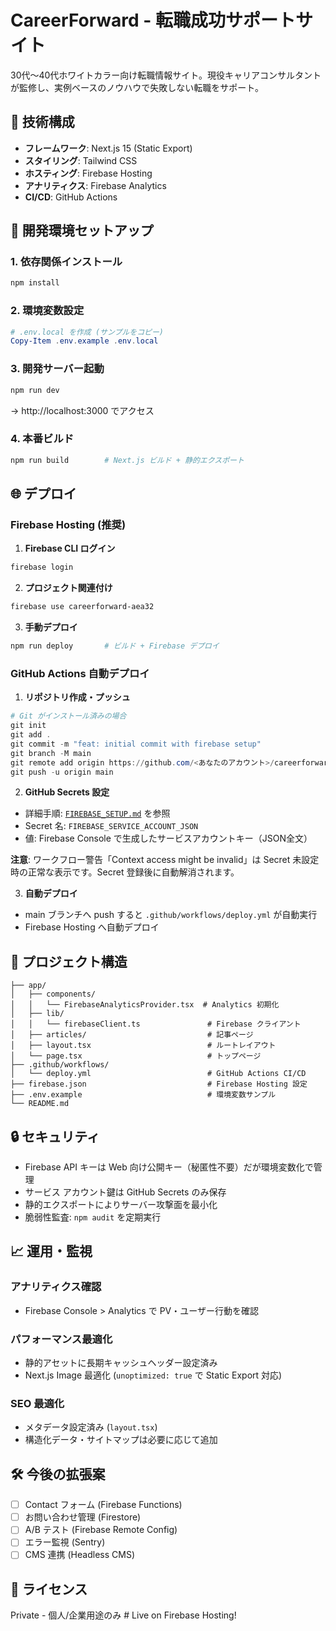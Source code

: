 # CareerForward - 転職成功サポートサイト

30代〜40代ホワイトカラー向け転職情報サイト。現役キャリアコンサルタントが監修し、実例ベースのノウハウで失敗しない転職をサポート。

## 🚀 技術構成

- **フレームワーク**: Next.js 15 (Static Export)
- **スタイリング**: Tailwind CSS
- **ホスティング**: Firebase Hosting  
- **アナリティクス**: Firebase Analytics
- **CI/CD**: GitHub Actions

## 🔧 開発環境セットアップ

### 1. 依存関係インストール
```powershell
npm install
```

### 2. 環境変数設定
```powershell
# .env.local を作成 (サンプルをコピー)
Copy-Item .env.example .env.local
```

### 3. 開発サーバー起動
```powershell
npm run dev
```
→ http://localhost:3000 でアクセス

### 4. 本番ビルド
```powershell
npm run build        # Next.js ビルド + 静的エクスポート
```

## 🌐 デプロイ

### Firebase Hosting (推奨)

1. **Firebase CLI ログイン**
```powershell
firebase login
```

2. **プロジェクト関連付け**
```powershell
firebase use careerforward-aea32
```

3. **手動デプロイ**
```powershell
npm run deploy       # ビルド + Firebase デプロイ
```

### GitHub Actions 自動デプロイ

1. **リポジトリ作成・プッシュ**
```powershell
# Git がインストール済みの場合
git init
git add .
git commit -m "feat: initial commit with firebase setup"
git branch -M main
git remote add origin https://github.com/<あなたのアカウント>/careerforward.git
git push -u origin main
```

2. **GitHub Secrets 設定**
- 詳細手順: [`FIREBASE_SETUP.md`](./FIREBASE_SETUP.md) を参照
- Secret 名: `FIREBASE_SERVICE_ACCOUNT_JSON`
- 値: Firebase Console で生成したサービスアカウントキー（JSON全文）

**注意**: ワークフロー警告「Context access might be invalid」は Secret 未設定時の正常な表示です。Secret 登録後に自動解消されます。

3. **自動デプロイ**
- main ブランチへ push すると `.github/workflows/deploy.yml` が自動実行
- Firebase Hosting へ自動デプロイ

## 📁 プロジェクト構造

```
├── app/
│   ├── components/
│   │   └── FirebaseAnalyticsProvider.tsx  # Analytics 初期化
│   ├── lib/
│   │   └── firebaseClient.ts               # Firebase クライアント
│   ├── articles/                           # 記事ページ
│   ├── layout.tsx                          # ルートレイアウト
│   └── page.tsx                            # トップページ
├── .github/workflows/
│   └── deploy.yml                          # GitHub Actions CI/CD
├── firebase.json                           # Firebase Hosting 設定
├── .env.example                            # 環境変数サンプル
└── README.md
```

## 🔒 セキュリティ

- Firebase API キーは Web 向け公開キー（秘匿性不要）だが環境変数化で管理
- サービス アカウント鍵は GitHub Secrets のみ保存
- 静的エクスポートによりサーバー攻撃面を最小化
- 脆弱性監査: `npm audit` を定期実行

## 📈 運用・監視

### アナリティクス確認
- Firebase Console > Analytics で PV・ユーザー行動を確認

### パフォーマンス最適化
- 静的アセットに長期キャッシュヘッダー設定済み
- Next.js Image 最適化 (`unoptimized: true` で Static Export 対応)

### SEO 最適化
- メタデータ設定済み (`layout.tsx`)
- 構造化データ・サイトマップは必要に応じて追加

## 🛠 今後の拡張案

- [ ] Contact フォーム (Firebase Functions)
- [ ] お問い合わせ管理 (Firestore)
- [ ] A/B テスト (Firebase Remote Config)
- [ ] エラー監視 (Sentry)
- [ ] CMS 連携 (Headless CMS)

## 📝 ライセンス

Private - 個人/企業用途のみ
#     L i v e   o n   F i r e b a s e   H o s t i n g !  
 
